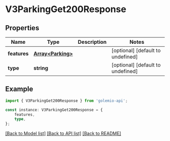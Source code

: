 # V3ParkingGet200Response


## Properties

Name | Type | Description | Notes
------------ | ------------- | ------------- | -------------
**features** | [**Array&lt;Parking&gt;**](Parking.md) |  | [optional] [default to undefined]
**type** | **string** |  | [optional] [default to undefined]

## Example

```typescript
import { V3ParkingGet200Response } from 'golemio-api';

const instance: V3ParkingGet200Response = {
    features,
    type,
};
```

[[Back to Model list]](../README.md#documentation-for-models) [[Back to API list]](../README.md#documentation-for-api-endpoints) [[Back to README]](../README.md)
